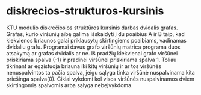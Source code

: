 # diskrecios-strukturos-kursinis
KTU modulio diskrečiosios struktūros kursinis darbas dvidalis grafas.
Grafas, kurio viršūnių aibę galima išskaidyti į du poaibius A ir B taip, kad kiekvienos briaunos galai priklausytų skirtingiems poaibiams, vadinamas dvidaliu grafu. 
Programai davus grafo viršūnių matrica programa duos atsakymą ar grafas dvidalis ar ne.
Iš pradžių kiekvienai grafo viršūnei priskiriama spalva (-1) ir pradinei viršūnei priskiriama spalva 1. 
Toliau tikrinant ar egzistuoja briauna iki kitų viršūnių ir ar tos viršūnės nenuspalvintos ta pačia spalva, jeigu sąlyga tinka viršūnė nuspalvinama kita priešinga spalva(0). 
Ciklai vykdomi kol visos viršūnės nuspalvinamos dviem skirtingomis spalvomis arba sąlyga nebeįvykdoma. 

